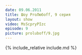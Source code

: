 ```yaml
---
date: 09.06.2011
title: Шоу ProЛюбoff, 9 серия
layout: show
video: MsScpryPIzc
episode: 9
picture: proluboff/9.jpg
---
```


{% include_relative include.md %}
